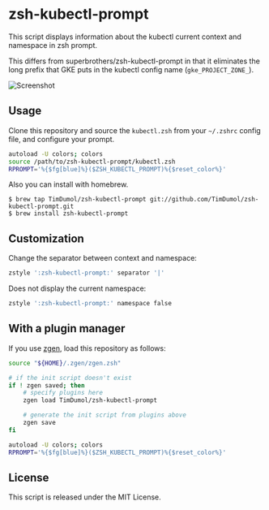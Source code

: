 # zsh-kubectl-prompt

This script displays information about the kubectl current context and namespace in zsh prompt.

This differs from superbrothers/zsh-kubectl-prompt in that it eliminates the long prefix that GKE puts in the kubectl config name (`gke_PROJECT_ZONE_`).

![Screenshot](./images/screenshot001.png)

## Usage


Clone this repository and source the `kubectl.zsh` from your `~/.zshrc` config file, and configure your prompt.
```sh
autoload -U colors; colors
source /path/to/zsh-kubectl-prompt/kubectl.zsh
RPROMPT='%{$fg[blue]%}($ZSH_KUBECTL_PROMPT)%{$reset_color%}'
```

Also you can install with homebrew.
```console
$ brew tap TimDumol/zsh-kubectl-prompt git://github.com/TimDumol/zsh-kubectl-prompt.git
$ brew install zsh-kubectl-prompt
```

## Customization

Change the separator between context and namespace:
```sh
zstyle ':zsh-kubectl-prompt:' separator '|'
```

Does not display the current namespace:
```sh
zstyle ':zsh-kubectl-prompt:' namespace false
```

## With a plugin manager

If you use [zgen](https://github.com/tarjoilija/zgen), load this repository as follows:
```sh
source "${HOME}/.zgen/zgen.zsh"

# if the init script doesn't exist
if ! zgen saved; then
    # specify plugins here
    zgen load TimDumol/zsh-kubectl-prompt

    # generate the init script from plugins above
    zgen save
fi

autoload -U colors; colors
RPROMPT='%{$fg[blue]%}($ZSH_KUBECTL_PROMPT)%{$reset_color%}'
```

## License

This script is released under the MIT License.
